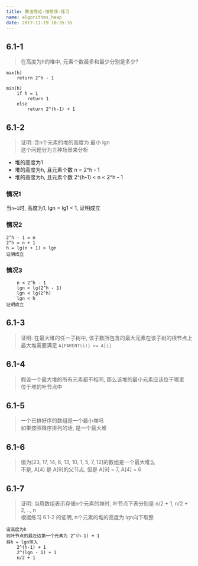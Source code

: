 ```yaml
---
title: 算法导论-堆排序-练习
name: algorithms_heap
date: 2017-11-19 10:35:35
---
```


## 6.1-1
> 在高度为h的堆中, 元素个数最多和最少分别是多少?  

```
max(h)
	return 2^h - 1
	
min(h)
	if h = 1
		return 1
	else
		return 2^(h-1) + 1
```

## 6.1-2
> 证明: 含n个元素的堆的高度为 最小 lgn  
这个问题分为三种场景来分析
* 堆的高度为1
* 堆的高度为h, 且元素个数 n = 2^h - 1
* 堆的高度为h, 且元素个数 2^(h-1) < n < 2^h - 1

### 情况1
当`n=1`时, 高度为1, lgn = lg1 < 1, 证明成立

### 情况2
```
2^h - 1 = n 
2^h = n + 1
h = lg(n + 1) > lgn
证明成立
```

### 情况3
```
	n < 2^h - 1
	lgn < lg(2^h - 1)
	lgn < lg(2^h) 
	lgn < h
证明成立
```

## 6.1-3
> 证明: 在最大堆的任一子树中, 该子数所包含的最大元素在该子树的根节点上  
最大堆需要满足 `A[PARENT(i)] >= A[i]`

## 6.1-4
> 假设一个最大堆的所有元素都不相同, 那么该堆的最小元素应该位于哪里  
位于堆的叶节点中

## 6.1-5
> 一个已排好序的数组是一个最小堆吗  
如果按照降序排列的话, 是一个最大堆

## 6.1-6
> 值为[23, 17, 14, 6, 13, 10, 1, 5, 7, 12]的数组是一个最大堆么  
不是, A[4] 是 A[9]的父节点, 但是 A[9] = 7, A[4] = 6


## 6.1-7
> 证明: 当用数组表示存储n个元素的堆时, 叶节点下表分别是 n/2 + 1, n/2 + 2, .., n  
根据练习 6.1-2 的证明, n个元素的堆的高度为 lgn向下取整  
```
设高度为h
则叶节点的最左边第一个元素为 2^(h-1) + 1
将h = lgn带入
	2^(h-1) + 1
	2^(lgn - 1) + 1
	n/2 + 1
```

